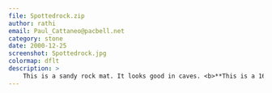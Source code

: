 ```yaml
---
file: Spottedrock.zip
author: rathi
email: Paul_Cattaneo@pacbell.net
category: stone
date: 2000-12-25
screenshot: Spottedrock.jpg
colormap: dflt
description: >
    This is a sandy rock mat. It looks good in caves. <b>**This is a 16 bit mat**</b>
---
```

